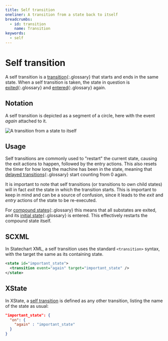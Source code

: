 ```yaml
---
title: Self transition
oneliner: A transition from a state back to itself
breadcrumbs:
  - id: transition
    name: Transition
keywords:
  - self
---
```


# Self transition

A self transition is a [transition](transition.html){:.glossary} that starts and ends in the same state. When a self transition is taken, the state in question is [exited](exit.html){:.glossary} and [entered](enter.html){:.glossary} again.

## Notation

A self transition is depicted as a segment of a circle, here with the event _again_ attached to it.

![A transition from a state to itself](transition-self.svg)

## Usage

Self transitions are commonly used to "restart" the current state, causing the exit actions to happen, followed by the entry actions. This also resets the timer for how long the machine has been in the state, meaning that [delayed transitions](delayed-transition.html){:.glossary} start counting from 0 again.

It is important to note that self transitions (or transitions to own child states) will in fact _exit_ the state in which the transition starts. This is important to keep in mind and can be a source of confusion, since it leads to the _exit_ and _entry_ actions of the state to be re-executed.

For [compound states](compound-state.html){:.glossary} this means that all substates are exited, and its [initial state](initial-state.html){:.glossary} is entered. This effectively restarts the compound state itself.

## SCXML

In Statechart XML, a self transition uses the standard `<transition>` syntax, with the target the same as its containing state.

```xml
<state id="important_state">
  <transition event="again" target="important_state" />
</state>
```

## XState

In XState, a [self transition](https://xstate.js.org/docs/guides/transitions.html#self-transitions) is defined as any other transition, listing the name of the state as usual:

```json
"important_state": {
  "on": {
    "again" : "important_state"
  }
}
```
